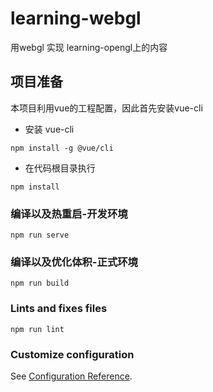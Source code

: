 # learning-webgl
用webgl 实现 learning-opengl上的内容

## 项目准备
本项目利用vue的工程配置，因此首先安装vue-cli
+ 安装 vue-cli
```
npm install -g @vue/cli
```
+ 在代码根目录执行
```
npm install
```

### 编译以及热重启-开发环境
```
npm run serve
```

### 编译以及优化体积-正式环境
```
npm run build
```

### Lints and fixes files
```
npm run lint
```

### Customize configuration
See [Configuration Reference](https://cli.vuejs.org/config/).
